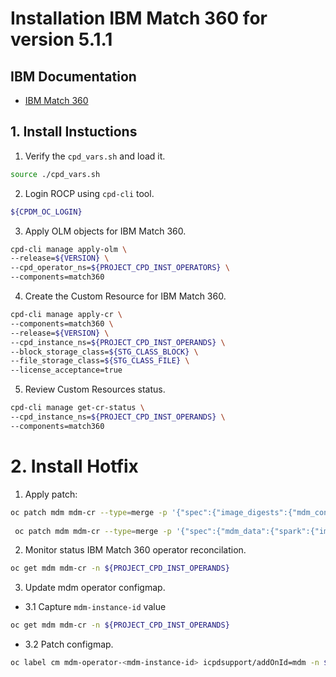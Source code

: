 # Installation IBM Match 360 for version 5.1.1

## IBM Documentation
* [IBM Match 360](https://www.ibm.com/docs/en/software-hub/5.1.x?topic=services-match-360)

## 1. Install Instuctions

1. Verify the `cpd_vars.sh` and load it.

```bash
source ./cpd_vars.sh
```

2. Login ROCP using `cpd-cli` tool.

```bash
${CPDM_OC_LOGIN}
```

3. Apply OLM objects for IBM Match 360.

```bash
cpd-cli manage apply-olm \
--release=${VERSION} \
--cpd_operator_ns=${PROJECT_CPD_INST_OPERATORS} \
--components=match360
```

4. Create the Custom Resource for IBM Match 360.

```bash
cpd-cli manage apply-cr \
--components=match360 \
--release=${VERSION} \
--cpd_instance_ns=${PROJECT_CPD_INST_OPERANDS} \
--block_storage_class=${STG_CLASS_BLOCK} \
--file_storage_class=${STG_CLASS_FILE} \
--license_acceptance=true
```

5. Review Custom Resources status.

```bash
cpd-cli manage get-cr-status \
--cpd_instance_ns=${PROJECT_CPD_INST_OPERANDS} \
--components=match360
```

# 2. Install Hotfix

1. Apply patch:

```bash
oc patch mdm mdm-cr --type=merge -p '{"spec":{"image_digests":{"mdm_configuration":"sha256:fdcea573b9fbc1a8107d303d7df2061a566990461ef880b33c5af2f3c33e6c8d","mdm_data":"sha256:64ef6e1ecb5780c3628c7f4b6bbb80beb1af72f9b14b10bf9a34da079256078c","mdm_matching":"sha256:5e43cebb400bdeecc0914ad92e7a49c3f7dbe8847535feaa1506f264ba62dac"}}}' 
 
 oc patch mdm mdm-cr --type=merge -p '{"spec":{"mdm_data":{"spark":{"image": {"tag":"sha256:f7fc1b38363e2b7b0df178fac566441e938de17951ca87412bf335d9aec00eed" }}}}}'
```

2. Monitor status IBM Match 360 operator reconcilation.

```bash
oc get mdm mdm-cr -n ${PROJECT_CPD_INST_OPERANDS}
```

3.  Update mdm operator configmap.

- 3.1 Capture `mdm-instance-id` value

```bash
oc get mdm mdm-cr -n ${PROJECT_CPD_INST_OPERANDS}
```

- 3.2 Patch configmap.

```bash
oc label cm mdm-operator-<mdm-instance-id> icpdsupport/addOnId=mdm -n ${PROJECT_CPD_INST_OPERANDS} 